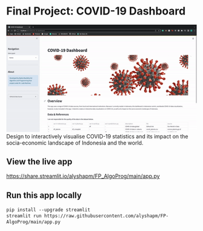 # Final Project: COVID-19 Dashboard
![alt text](https://github.com/alyshapm/FP_AlgoProg/blob/main/demo.gif?raw=true)
Design to interactively visualise COVID-19 statistics and its impact on the socia-economic landscape of Indonesia and the world.

## View the live app

https://share.streamlit.io/alyshapm/FP_AlgoProg/main/app.py

## Run this app locally
```
pip install --upgrade streamlit
streamlit run https://raw.githubusercontent.com/alyshapm/FP-AlgoProg/main/app.py
```
